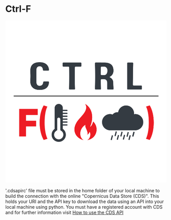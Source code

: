 # Ctrl-F

![Alt Text](ctrl+f.png)

'.cdsapirc' file must be stored in the home folder of your local machine to build the connection with the online "Copernicus Data Store (CDS)". This holds your URI and the API key to download the data using an API into your local machine using python. You must have a registered account with CDS and for further information visit [How to use the CDS API](https://cds.climate.copernicus.eu/api-how-to)

